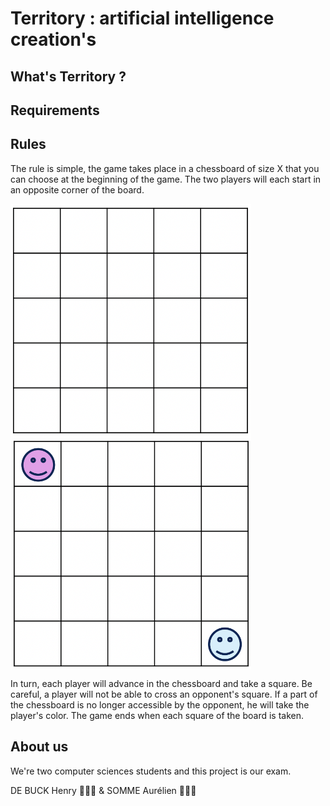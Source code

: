 # Territory : artificial intelligence creation's

## What's Territory ?

## Requirements

## Rules
The rule is simple, the game takes place in a chessboard of size X that you can choose at the beginning of the game.
The two players will each start in an opposite corner of the board.

<img src="https://github.com/YRNEHENRY/AI_Project/blob/main/assets/Screenshot%202022-09-20%20at%205.41.02%20PM.png" width="385px" align ="center">

<img src="https://github.com/YRNEHENRY/AI_Project/blob/main/assets/Screenshot%202022-09-20%20at%205.48.22%20PM.png" width="385px" align ="center">


In turn, each player will advance in the chessboard and take a square. Be careful, a player will not be able to cross an opponent's square.
If a part of the chessboard is no longer accessible by the opponent, he will take the player's color.
The game ends when each square of the board is taken.


## About us
We're two computer sciences students and this project is our exam.

DE BUCK Henry 👨🏼‍💻 & SOMME Aurélien 👨🏻‍💻
